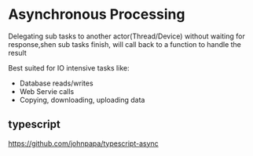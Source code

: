 # Asynchronous Processing

Delegating sub tasks to another actor(Thread/Device) without waiting for response,shen sub tasks finish, will call back to a function to handle the result

Best suited for IO intensive tasks like:

- Database reads/writes
- Web Servie calls
- Copying, downloading, uploading data

## typescript

https://github.com/johnpapa/typescript-async